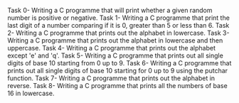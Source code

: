 Task 0- Writing a C programme that will print whether a given random number is positive or negative.
Task 1- Writing a C programme that print the last digit of a number comparing if it is 0, greater than 5 or less than 6.
Task 2- Writing a C programme that prints out the alphabet in lowercase.
Task 3- Writing a C programme that prints out the alphabet in lowercase and then uppercase.
Task 4- Writing a C programme that prints out the alphabet except 'e' and 'q'.
Task 5- Writing a C programme that prints out all single digits of base 10 starting from 0 up to 9.
Task 6- Writing a C programme that prints out all single digits of base 10 starting for 0 up to 9 using the putchar function.
Task 7- Writing a C programme that prints out the alphabet in reverse.
Task 8- Writing a C programme that prints all the numbers of base 16 in lowercase.

